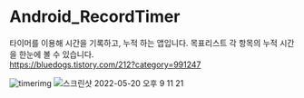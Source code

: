# Android_RecordTimer
타이머를 이용해 시간을 기록하고, 누적 하는 앱입니다.
목표리스트 각 항목의 누적 시간을 한눈에 볼 수 있습니다.<br>
https://bluedogs.tistory.com/212?category=991247 

![timerimg](https://user-images.githubusercontent.com/74134181/169525816-1886032a-9ddc-4e43-a1d0-e0f69da8bf31.png)
![스크린샷 2022-05-20 오후 9 11 21](https://user-images.githubusercontent.com/74134181/169525628-786e42d2-cbec-4861-baef-675a22fcdfc3.png)
